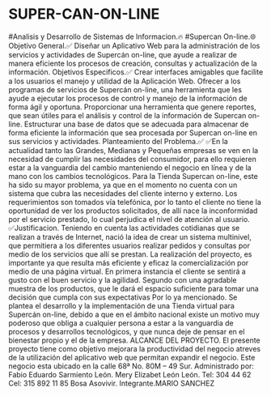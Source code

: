 # SUPER-CAN-ON-LINE
#Analisis y Desarrollo de Sistemas de Informacion.🔥  #Supercan On-line.🌐  Objetivo General.✅ Diseñar un Aplicativo Web para la administración de los servicios y actividades de Supercán on-line, que ayude a realizar de manera eficiente los procesos de creación, consultas y actualización de la información. Objetivos Especificos.✅ Crear interfaces amigables que facilite a los usuarios el manejo y utilidad de la Aplicación Web. Ofrecer a los programas de servicios de Supercán on-line, una herramienta que les ayude a ejecutar los procesos de control y manejo de la información de forma ágil y oportuna. Proporcionar una herramienta que genere reportes, que sean útiles para el análisis y control de la información de Supercan on-line. Estructurar una base de datos que se adecuada para almacenar de forma eficiente la información que sea procesada por Supercan on-line en sus servicios y actividades. Planteamiento del Problema.✅ ✅En la actualidad tanto las Grandes, Medianas y Pequeñas empresas se ven en la necesidad de cumplir las necesidades del consumidor, para ello requieren estar a la vanguardia del cambio manteniendo el negocio en línea y de la mano con los cambios tecnológicos. Para la Tienda Supercan on-line, este ha sido su mayor problema, ya que en el momento no cuenta con un sistema que cubra las necesidades del cliente interno y externo.  Los requerimientos son tomados vía telefónica, por lo tanto el cliente no tiene la oportunidad de ver los productos solicitados, de allí nace la inconformidad por el servicio prestado, lo cual perjudica el nivel de atención al usuario.  ✅Justificacion. Teniendo en cuenta las actividades cotidianas que se realizan a través de Internet, nació la idea de crear un sistema multinivel, que permitiera a los diferentes usuarios realizar pedidos y consultas por medio de los servicios que allí se prestan.  La realización del proyecto, es importante ya que resulta más eficiente y eficaz la comercialización por medio de una página virtual. En primera instancia el cliente se sentirá a gusto con el buen servicio y la agilidad. Segundo con una agradable muestra de los productos, que le dará el espacio suficiente para tomar una decisión que cumpla con sus expectativas Por lo ya mencionado. Se plantea el desarrollo y la implementación de una Tienda virtual para Supercán on-line, debido a que en el ámbito nacional existe un motivo muy poderoso que obliga a cualquier persona a estar a la vanguardia de procesos y desarrollos tecnológicos, y que nunca deje de pensar en el bienestar propio y el de la empresa.  ALCANCE DEL PROYECTO. El presente proyecto tiene como objetivo mejorara la productividad del negocio atreves de la utilización del aplicativo web que permitan expandir el negocio.  Este negocio esta ubicado en la calle 68ª No. 80M – 49 Sur.  Administrado por: Fabio Eduardo Sarmiento León. Mery Elizabet León León. Tel: 304 44 62 Cel: 315 892 11 85 Bosa Asovivir. Integrante.MARIO SANCHEZ
